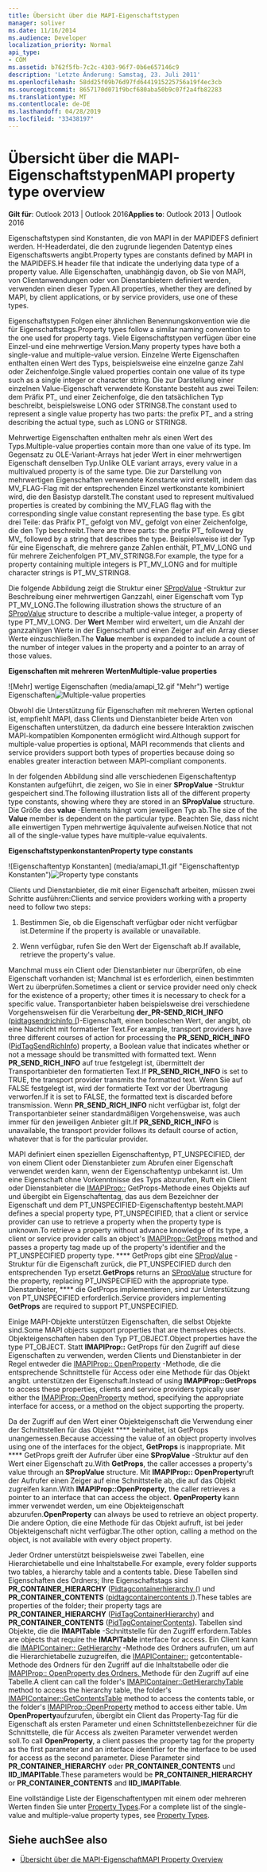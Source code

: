 ```yaml
---
title: Übersicht über die MAPI-Eigenschaftstypen
manager: soliver
ms.date: 11/16/2014
ms.audience: Developer
localization_priority: Normal
api_type:
- COM
ms.assetid: b762f5fb-7c2c-4303-96f7-0b6e657146c9
description: 'Letzte Änderung: Samstag, 23. Juli 2011'
ms.openlocfilehash: 58dd25f09b76d97fd6441915225756a19f4ec3cb
ms.sourcegitcommit: 8657170d071f9bcf680aba50b9c07f2a4fb82283
ms.translationtype: MT
ms.contentlocale: de-DE
ms.lasthandoff: 04/28/2019
ms.locfileid: "33438197"
---
```

# <a name="mapi-property-type-overview"></a><span data-ttu-id="bc5b5-103">Übersicht über die MAPI-Eigenschaftstypen</span><span class="sxs-lookup"><span data-stu-id="bc5b5-103">MAPI property type overview</span></span>
  
<span data-ttu-id="bc5b5-104">**Gilt für**: Outlook 2013 | Outlook 2016</span><span class="sxs-lookup"><span data-stu-id="bc5b5-104">**Applies to**: Outlook 2013 | Outlook 2016</span></span> 
  
<span data-ttu-id="bc5b5-105">Eigenschaftstypen sind Konstanten, die von MAPI in der MAPIDEFS definiert werden. H-Headerdatei, die den zugrunde liegenden Datentyp eines Eigenschaftswerts angibt.</span><span class="sxs-lookup"><span data-stu-id="bc5b5-105">Property types are constants defined by MAPI in the MAPIDEFS.H header file that indicate the underlying data type of a property value.</span></span> <span data-ttu-id="bc5b5-106">Alle Eigenschaften, unabhängig davon, ob Sie von MAPI, von Clientanwendungen oder von Dienstanbietern definiert werden, verwenden einen dieser Typen.</span><span class="sxs-lookup"><span data-stu-id="bc5b5-106">All properties, whether they are defined by MAPI, by client applications, or by service providers, use one of these types.</span></span> 
  
<span data-ttu-id="bc5b5-107">Eigenschaftstypen Folgen einer ähnlichen Benennungskonvention wie die für Eigenschaftstags.</span><span class="sxs-lookup"><span data-stu-id="bc5b5-107">Property types follow a similar naming convention to the one used for property tags.</span></span> <span data-ttu-id="bc5b5-108">Viele Eigenschaftstypen verfügen über eine Einzel-und eine mehrwertige Version.</span><span class="sxs-lookup"><span data-stu-id="bc5b5-108">Many property types have both a single-value and multiple-value version.</span></span> <span data-ttu-id="bc5b5-109">Einzelne Werte Eigenschaften enthalten einen Wert des Typs, beispielsweise eine einzelne ganze Zahl oder Zeichenfolge.</span><span class="sxs-lookup"><span data-stu-id="bc5b5-109">Single valued properties contain one value of its type such as a single integer or character string.</span></span> <span data-ttu-id="bc5b5-110">Die zur Darstellung einer einzelnen Value-Eigenschaft verwendete Konstante besteht aus zwei Teilen: dem Präfix PT_ und einer Zeichenfolge, die den tatsächlichen Typ beschreibt, beispielsweise LONG oder STRING8.</span><span class="sxs-lookup"><span data-stu-id="bc5b5-110">The constant used to represent a single value property has two parts: the prefix PT_ and a string describing the actual type, such as LONG or STRING8.</span></span> 
  
<span data-ttu-id="bc5b5-111">Mehrwertige Eigenschaften enthalten mehr als einen Wert des Typs.</span><span class="sxs-lookup"><span data-stu-id="bc5b5-111">Multiple-value properties contain more than one value of its type.</span></span> <span data-ttu-id="bc5b5-112">Im Gegensatz zu OLE-Variant-Arrays hat jeder Wert in einer mehrwertigen Eigenschaft denselben Typ.</span><span class="sxs-lookup"><span data-stu-id="bc5b5-112">Unlike OLE variant arrays, every value in a multivalued property is of the same type.</span></span> <span data-ttu-id="bc5b5-113">Die zur Darstellung von mehrwertigen Eigenschaften verwendete Konstante wird erstellt, indem das MV_FLAG-Flag mit der entsprechenden Einzel wertkonstante kombiniert wird, die den Basistyp darstellt.</span><span class="sxs-lookup"><span data-stu-id="bc5b5-113">The constant used to represent multivalued properties is created by combining the MV_FLAG flag with the corresponding single value constant representing the base type.</span></span> <span data-ttu-id="bc5b5-114">Es gibt drei Teile: das Präfix PT_ gefolgt von MV_ gefolgt von einer Zeichenfolge, die den Typ beschreibt.</span><span class="sxs-lookup"><span data-stu-id="bc5b5-114">There are three parts: the prefix PT_ followed by MV_ followed by a string that describes the type.</span></span> <span data-ttu-id="bc5b5-115">Beispielsweise ist der Typ für eine Eigenschaft, die mehrere ganze Zahlen enthält, PT_MV_LONG und für mehrere Zeichenfolgen PT_MV_STRING8.</span><span class="sxs-lookup"><span data-stu-id="bc5b5-115">For example, the type for a property containing multiple integers is PT_MV_LONG and for multiple character strings is PT_MV_STRING8.</span></span>
  
<span data-ttu-id="bc5b5-116">Die folgende Abbildung zeigt die Struktur einer [SPropValue](spropvalue.md) -Struktur zur Beschreibung einer mehrwertigen Ganzzahl, einer Eigenschaft vom Typ PT_MV_LONG.</span><span class="sxs-lookup"><span data-stu-id="bc5b5-116">The following illustration shows the structure of an [SPropValue](spropvalue.md) structure to describe a multiple-value integer, a property of type PT_MV_LONG.</span></span> <span data-ttu-id="bc5b5-117">Der **Wert** Member wird erweitert, um die Anzahl der ganzzahligen Werte in der Eigenschaft und einen Zeiger auf ein Array dieser Werte einzuschließen.</span><span class="sxs-lookup"><span data-stu-id="bc5b5-117">The **Value** member is expanded to include a count of the number of integer values in the property and a pointer to an array of those values.</span></span> 
  
<span data-ttu-id="bc5b5-118">**Eigenschaften mit mehreren Werten**</span><span class="sxs-lookup"><span data-stu-id="bc5b5-118">**Multiple-value properties**</span></span>
  
<span data-ttu-id="bc5b5-119">![Mehr] wertige Eigenschaften (media/amapi_12.gif "Mehr") wertige Eigenschaften</span><span class="sxs-lookup"><span data-stu-id="bc5b5-119">![Multiple-value properties](media/amapi_12.gif "Multiple-value properties")</span></span>
  
<span data-ttu-id="bc5b5-120">Obwohl die Unterstützung für Eigenschaften mit mehreren Werten optional ist, empfiehlt MAPI, dass Clients und Dienstanbieter beide Arten von Eigenschaften unterstützen, da dadurch eine bessere Interaktion zwischen MAPI-kompatiblen Komponenten ermöglicht wird.</span><span class="sxs-lookup"><span data-stu-id="bc5b5-120">Although support for multiple-value properties is optional, MAPI recommends that clients and service providers support both types of properties because doing so enables greater interaction between MAPI-compliant components.</span></span>
  
<span data-ttu-id="bc5b5-121">In der folgenden Abbildung sind alle verschiedenen Eigenschaftentyp Konstanten aufgeführt, die zeigen, wo Sie in einer **SPropValue** -Struktur gespeichert sind.</span><span class="sxs-lookup"><span data-stu-id="bc5b5-121">The following illustration lists all of the different property type constants, showing where they are stored in an **SPropValue** structure.</span></span> <span data-ttu-id="bc5b5-122">Die Größe des **value** -Elements hängt vom jeweiligen Typ ab.</span><span class="sxs-lookup"><span data-stu-id="bc5b5-122">The size of the **Value** member is dependent on the particular type.</span></span> <span data-ttu-id="bc5b5-123">Beachten Sie, dass nicht alle einwertigen Typen mehrwertige äquivalente aufweisen.</span><span class="sxs-lookup"><span data-stu-id="bc5b5-123">Notice that not all of the single-value types have multiple-value equivalents.</span></span> 
  
<span data-ttu-id="bc5b5-124">**Eigenschaftstypenkonstanten**</span><span class="sxs-lookup"><span data-stu-id="bc5b5-124">**Property type constants**</span></span>
  
<span data-ttu-id="bc5b5-125">![Eigenschaftentyp Konstanten] (media/amapi_11.gif "Eigenschaftentyp Konstanten")</span><span class="sxs-lookup"><span data-stu-id="bc5b5-125">![Property type constants](media/amapi_11.gif "Property type constants")</span></span>
  
<span data-ttu-id="bc5b5-126">Clients und Dienstanbieter, die mit einer Eigenschaft arbeiten, müssen zwei Schritte ausführen:</span><span class="sxs-lookup"><span data-stu-id="bc5b5-126">Clients and service providers working with a property need to follow two steps:</span></span>
  
1. <span data-ttu-id="bc5b5-127">Bestimmen Sie, ob die Eigenschaft verfügbar oder nicht verfügbar ist.</span><span class="sxs-lookup"><span data-stu-id="bc5b5-127">Determine if the property is available or unavailable.</span></span>
    
2. <span data-ttu-id="bc5b5-128">Wenn verfügbar, rufen Sie den Wert der Eigenschaft ab.</span><span class="sxs-lookup"><span data-stu-id="bc5b5-128">If available, retrieve the property's value.</span></span>
    
<span data-ttu-id="bc5b5-129">Manchmal muss ein Client oder Dienstanbieter nur überprüfen, ob eine Eigenschaft vorhanden ist; Manchmal ist es erforderlich, einen bestimmten Wert zu überprüfen.</span><span class="sxs-lookup"><span data-stu-id="bc5b5-129">Sometimes a client or service provider need only check for the existence of a property; other times it is necessary to check for a specific value.</span></span> <span data-ttu-id="bc5b5-130">Transportanbieter haben beispielsweise drei verschiedene Vorgehensweisen für die Verarbeitung **der\_PR-SEND_RICH_INFO** ([pidtagsendrichinfo (](pidtagsendrichinfo-canonical-property.md))-Eigenschaft, einen booleschen Wert, der angibt, ob eine Nachricht mit formatierter Text.</span><span class="sxs-lookup"><span data-stu-id="bc5b5-130">For example, transport providers have three different courses of action for processing the **PR\_SEND_RICH_INFO** ([PidTagSendRichInfo](pidtagsendrichinfo-canonical-property.md)) property, a Boolean value that indicates whether or not a message should be transmitted with formatted text.</span></span> <span data-ttu-id="bc5b5-131">Wenn **PR\_SEND_RICH_INFO** auf true festgelegt ist, übermittelt der Transportanbieter den formatierten Text.</span><span class="sxs-lookup"><span data-stu-id="bc5b5-131">If **PR\_SEND_RICH_INFO** is set to TRUE, the transport provider transmits the formatted text.</span></span> <span data-ttu-id="bc5b5-132">Wenn Sie auf FALSE festgelegt ist, wird der formatierte Text vor der Übertragung verworfen.</span><span class="sxs-lookup"><span data-stu-id="bc5b5-132">If it is set to FALSE, the formatted text is discarded before transmission.</span></span> <span data-ttu-id="bc5b5-133">Wenn **PR_SEND_RICH_INFO** nicht verfügbar ist, folgt der Transportanbieter seiner standardmäßigen Vorgehensweise, was auch immer für den jeweiligen Anbieter gilt.</span><span class="sxs-lookup"><span data-stu-id="bc5b5-133">If **PR_SEND_RICH_INFO** is unavailable, the transport provider follows its default course of action, whatever that is for the particular provider.</span></span> 
  
<span data-ttu-id="bc5b5-134">MAPI definiert einen speziellen Eigenschaftentyp, PT_UNSPECIFIED, der von einem Client oder Dienstanbieter zum Abrufen einer Eigenschaft verwendet werden kann, wenn der Eigenschaftentyp unbekannt ist. Um eine Eigenschaft ohne Vorkenntnisse des Typs abzurufen, Ruft ein Client oder Dienstanbieter die [IMAPIProp::](imapiprop-getprops.md) GetProps-Methode eines Objekts auf und übergibt ein Eigenschaftentag, das aus dem Bezeichner der Eigenschaft und dem PT_UNSPECIFIED-Eigenschaftentyp besteht.</span><span class="sxs-lookup"><span data-stu-id="bc5b5-134">MAPI defines a special property type, PT_UNSPECIFIED, that a client or service provider can use to retrieve a property when the property type is unknown.To retrieve a property without advance knowledge of its type, a client or service provider calls an object's [IMAPIProp::GetProps](imapiprop-getprops.md) method and passes a property tag made up of the property's identifier and the PT_UNSPECIFIED property type.</span></span> <span data-ttu-id="bc5b5-135">\*\*\*\* GetProps gibt eine [SPropValue](spropvalue.md) -Struktur für die Eigenschaft zurück, die PT_UNSPECIFIED durch den entsprechenden Typ ersetzt.</span><span class="sxs-lookup"><span data-stu-id="bc5b5-135">**GetProps** returns an [SPropValue](spropvalue.md) structure for the property, replacing PT_UNSPECIFIED with the appropriate type.</span></span> <span data-ttu-id="bc5b5-136">Dienstanbieter, \*\*\*\* die GetProps implementieren, sind zur Unterstützung von PT_UNSPECIFIED erforderlich.</span><span class="sxs-lookup"><span data-stu-id="bc5b5-136">Service providers implementing **GetProps** are required to support PT_UNSPECIFIED.</span></span> 
  
<span data-ttu-id="bc5b5-137">Einige MAPI-Objekte unterstützen Eigenschaften, die selbst Objekte sind.</span><span class="sxs-lookup"><span data-stu-id="bc5b5-137">Some MAPI objects support properties that are themselves objects.</span></span> <span data-ttu-id="bc5b5-138">Objekteigenschaften haben den Typ PT_OBJECT.</span><span class="sxs-lookup"><span data-stu-id="bc5b5-138">Object properties have the type PT_OBJECT.</span></span> <span data-ttu-id="bc5b5-139">Statt **IMAPIProp::** GetProps für den Zugriff auf diese Eigenschaften zu verwenden, werden Clients und Dienstanbieter in der Regel entweder die [IMAPIProp:: OpenProperty](imapiprop-openproperty.md) -Methode, die die entsprechende Schnittstelle für Access oder eine Methode für das Objekt angibt. unterstützen der Eigenschaft.</span><span class="sxs-lookup"><span data-stu-id="bc5b5-139">Instead of using **IMAPIProp::GetProps** to access these properties, clients and service providers typically user either the [IMAPIProp::OpenProperty](imapiprop-openproperty.md) method, specifying the appropriate interface for access, or a method on the object supporting the property.</span></span> 
  
<span data-ttu-id="bc5b5-140">Da der Zugriff auf den Wert einer Objekteigenschaft die Verwendung einer der Schnittstellen für das Objekt \*\*\*\* beinhaltet, ist GetProps unangemessen.</span><span class="sxs-lookup"><span data-stu-id="bc5b5-140">Because accessing the value of an object property involves using one of the interfaces for the object, **GetProps** is inappropriate.</span></span> <span data-ttu-id="bc5b5-141">Mit \*\*\*\* GetProps greift der Aufrufer über eine **SPropValue** -Struktur auf den Wert einer Eigenschaft zu.</span><span class="sxs-lookup"><span data-stu-id="bc5b5-141">With **GetProps**, the caller accesses a property's value through an **SPropValue** structure.</span></span> <span data-ttu-id="bc5b5-142">Mit **IMAPIProp:: OpenProperty**ruft der Aufrufer einen Zeiger auf eine Schnittstelle ab, die auf das Objekt zugreifen kann.</span><span class="sxs-lookup"><span data-stu-id="bc5b5-142">With **IMAPIProp::OpenProperty**, the caller retrieves a pointer to an interface that can access the object.</span></span> <span data-ttu-id="bc5b5-143">**OpenProperty** kann immer verwendet werden, um eine Objekteigenschaft abzurufen.</span><span class="sxs-lookup"><span data-stu-id="bc5b5-143">**OpenProperty** can always be used to retrieve an object property.</span></span> <span data-ttu-id="bc5b5-144">Die andere Option, die eine Methode für das Objekt aufruft, ist bei jeder Objekteigenschaft nicht verfügbar.</span><span class="sxs-lookup"><span data-stu-id="bc5b5-144">The other option, calling a method on the object, is not available with every object property.</span></span> 
  
<span data-ttu-id="bc5b5-145">Jeder Ordner unterstützt beispielsweise zwei Tabellen, eine Hierarchietabelle und eine Inhaltstabelle.</span><span class="sxs-lookup"><span data-stu-id="bc5b5-145">For example, every folder supports two tables, a hierarchy table and a contents table.</span></span> <span data-ttu-id="bc5b5-146">Diese Tabellen sind Eigenschaften des Ordners; Ihre Eigenschaftstags sind **PR_CONTAINER_HIERARCHY** ([Pidtagcontainerhierarchy (](pidtagcontainerhierarchy-canonical-property.md)) und **PR_CONTAINER_CONTENTS** ([pidtagcontainercontents (](pidtagcontainercontents-canonical-property.md)).</span><span class="sxs-lookup"><span data-stu-id="bc5b5-146">These tables are properties of the folder; their property tags are **PR_CONTAINER_HIERARCHY** ([PidTagContainerHierarchy](pidtagcontainerhierarchy-canonical-property.md)) and **PR_CONTAINER_CONTENTS** ([PidTagContainerContents](pidtagcontainercontents-canonical-property.md)).</span></span> <span data-ttu-id="bc5b5-147">Tabellen sind Objekte, die die **IMAPITable** -Schnittstelle für den Zugriff erfordern.</span><span class="sxs-lookup"><span data-stu-id="bc5b5-147">Tables are objects that require the **IMAPITable** interface for access.</span></span> <span data-ttu-id="bc5b5-148">Ein Client kann die [IMAPIContainer:: GetHierarchy](imapicontainer-gethierarchytable.md) -Methode des Ordners aufrufen, um auf die Hierarchietabelle zuzugreifen, die [IMAPIContainer::](imapicontainer-getcontentstable.md) getcontentable-Methode des Ordners für den Zugriff auf die Inhaltstabelle oder die [IMAPIProp:: OpenProperty des Ordners. ](imapiprop-openproperty.md)Methode für den Zugriff auf eine Tabelle.</span><span class="sxs-lookup"><span data-stu-id="bc5b5-148">A client can call the folder's [IMAPIContainer::GetHierarchyTable](imapicontainer-gethierarchytable.md) method to access the hierarchy table, the folder's [IMAPIContainer::GetContentsTable](imapicontainer-getcontentstable.md) method to access the contents table, or the folder's [IMAPIProp::OpenProperty](imapiprop-openproperty.md) method to access either table.</span></span> <span data-ttu-id="bc5b5-149">Um **OpenProperty**aufzurufen, übergibt ein Client das Property-Tag für die Eigenschaft als ersten Parameter und einen Schnittstellenbezeichner für die Schnittstelle, die für Access als zweiten Parameter verwendet werden soll.</span><span class="sxs-lookup"><span data-stu-id="bc5b5-149">To call **OpenProperty**, a client passes the property tag for the property as the first parameter and an interface identifier for the interface to be used for access as the second parameter.</span></span> <span data-ttu-id="bc5b5-150">Diese Parameter sind **PR_CONTAINER_HIERARCHY** oder **PR_CONTAINER_CONTENTS** und **IID_IMAPITable**.</span><span class="sxs-lookup"><span data-stu-id="bc5b5-150">These parameters would be **PR_CONTAINER_HIERARCHY** or **PR_CONTAINER_CONTENTS** and **IID_IMAPITable**.</span></span>
  
<span data-ttu-id="bc5b5-151">Eine vollständige Liste der Eigenschaftentypen mit einem oder mehreren Werten finden Sie unter [Property Types](property-types.md).</span><span class="sxs-lookup"><span data-stu-id="bc5b5-151">For a complete list of the single-value and multiple-value property types, see [Property Types](property-types.md).</span></span> 
  
## <a name="see-also"></a><span data-ttu-id="bc5b5-152">Siehe auch</span><span class="sxs-lookup"><span data-stu-id="bc5b5-152">See also</span></span>

- [<span data-ttu-id="bc5b5-153">Übersicht über die MAPI-Eigenschaft</span><span class="sxs-lookup"><span data-stu-id="bc5b5-153">MAPI Property Overview</span></span>](mapi-property-overview.md)

